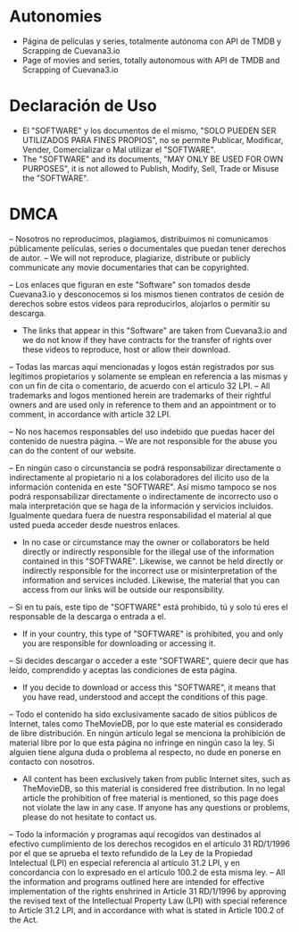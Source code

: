 # Autonomies
- Página de películas y series, totalmente autónoma con API de TMDB y Scrapping de Cuevana3.io
- Page of movies and series, totally autonomous with API de TMDB and Scrapping of Cuevana3.io

# Declaración de Uso
- El "SOFTWARE" y los documentos de el mismo, "SOLO PUEDEN SER UTILIZADOS PARA FINES PROPIOS", no se permite Publicar, Modificar, Vender, Comercializar o Mal utilizar el "SOFTWARE".
- The "SOFTWARE" and its documents, "MAY ONLY BE USED FOR OWN PURPOSES", it is not allowed to Publish, Modify, Sell, Trade or Misuse the "SOFTWARE".

# DMCA

– Nosotros no reproducimos, plagiamos, distribuimos ni comunicamos públicamente películas, series o documentales que puedan tener derechos de autor.
– We will not reproduce, plagiarize, distribute or publicly communicate any movie documentaries that can be copyrighted.

– Los enlaces que figuran en este "Software" son tomados desde Cuevana3.io y desconocemos si los mismos tienen contratos de cesión de derechos sobre estos videos para reproducirlos, alojarlos o permitir su descarga.
- The links that appear in this "Software" are taken from Cuevana3.io and we do not know if they have contracts for the transfer of rights over these videos to reproduce, host or allow their download.

– Todas las marcas aquí mencionadas y logos están registrados por sus legítimos propietarios y solamente se emplean en referencia a las mismas y con un fin de cita o comentario, de acuerdo con el articulo 32 LPI.
– All trademarks and logos mentioned herein are trademarks of their rightful owners and are used only in reference to them and an appointment or to comment, in accordance with article 32 LPI.

– No nos hacemos responsables del uso indebido que puedas hacer del contenido de nuestra página.
– We are not responsible for the abuse you can do the content of our website.

– En ningún caso o circunstancia se podrá responsabilizar directamente o indirectamente al propietario ni a los colaboradores del ilícito uso de la información contenida en este "SOFTWARE". Así mismo tampoco se nos podrá responsabilizar directamente o indirectamente de incorrecto uso o mala interpretación que se haga de la información y servicios incluidos. Igualmente quedara fuera de nuestra responsabilidad el material al que usted pueda acceder desde nuestros enlaces.
- In no case or circumstance may the owner or collaborators be held directly or indirectly responsible for the illegal use of the information contained in this "SOFTWARE". Likewise, we cannot be held directly or indirectly responsible for the incorrect use or misinterpretation of the information and services included. Likewise, the material that you can access from our links will be outside our responsibility.

– Si en tu país, este tipo de "SOFTWARE" está prohibido, tú y solo tú eres el responsable de la descarga o entrada a el.
- If in your country, this type of "SOFTWARE" is prohibited, you and only you are responsible for downloading or accessing it.

– Si decides descargar o acceder a este "SOFTWARE", quiere decir que has leído, comprendido y aceptas las condiciones de esta página.
- If you decide to download or access this "SOFTWARE", it means that you have read, understood and accept the conditions of this page.

– Todo el contenido ha sido exclusivamente sacado de sitios públicos de Internet, tales como TheMovieDB, por lo que este material es considerado de libre distribución. En ningún artículo legal se menciona la prohibición de material libre por lo que esta página no infringe en ningún caso la ley. Si alguien tiene alguna duda o problema al respecto, no dude en ponerse en contacto con nosotros.
- All content has been exclusively taken from public Internet sites, such as TheMovieDB, so this material is considered free distribution. In no legal article the prohibition of free material is mentioned, so this page does not violate the law in any case. If anyone has any questions or problems, please do not hesitate to contact us.

– Todo la información y programas aquí recogidos van destinados al efectivo cumplimiento de los derechos recogidos en el artículo 31 RD/1/1996 por el que se aprueba el texto refundido de la Ley de la Propiedad Intelectual (LPI) en especial referencia al artículo 31.2 LPI, y en concordancia con lo expresado en el artículo 100.2 de esta misma ley.
– All the information and programs outlined here are intended for effective implementation of the rights enshrined in Article 31 RD/1/1996 by approving the revised text of the Intellectual Property Law (LPI) with special reference to Article 31.2 LPI, and in accordance with what is stated in Article 100.2 of the Act.
